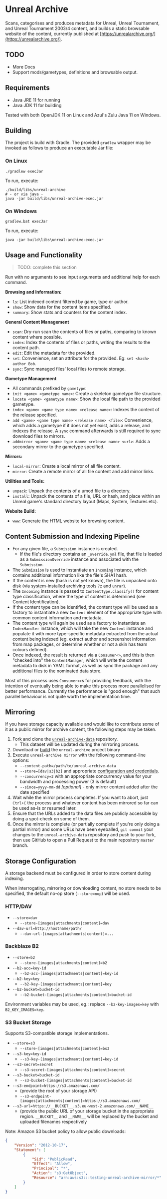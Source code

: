 # Unreal Archive

Scans, categorises and produces metadata for Unreal, Unreal Tournament, 
and Unreal Tournament 2003/4 content, and builds a static browsable website
of the content, currently published at 
[https://unrealarchive.org/](https://unrealarchive.org/).


## TODO

- More Docs
- Support mods/gametypes, definitions and browsable output.


## Requirements

- Java JRE 11 for running
- Java JDK 11 for building

Tested with both OpenJDK 11 on Linux and Azul's Zulu Java 11 on Windows.


## Building

The project is build with Gradle. The provided `gradlew` wrapper may be 
invoked as follows to produce an executable Jar file:

### On Linux

```
./gradlew execJar
```

To run, execute:

```
./build/libs/unreal-archive
# - or via java -
java -jar build/libs/unreal-archive-exec.jar
```

### On Windows

```
gradlew.bat execJar
```

To run, execute:

```
java -jar build\libs\unreal-archive-exec.jar
```

## Usage and Functionality

> TODO: complete this section 

Run with no arguments to see input arguments and additional help for each command.

**Browsing and Information:**
- `ls`: List indexed content filtered by game, type or author.
- `show`: Show data for the content items specified.
- `summary`: Show stats and counters for the content index.

**General Content Management**
- `scan`: Dry-run scan the contents of files or paths, comparing to known content where possible.
- `index`: Index the contents of files or paths, writing the results to the content path.
- `edit`: Edit the metadata for the <hash> provided.
- `set`: Convenience, set an attribute for the <hash> provided. Eg: `set <hash> author Bob`.
- `sync`: Sync managed files' local files to remote storage.

**Gametype Management**
- All commands prefixed by `gametype`:
- `init <game> <gametype name>`: Create a skeleton gametype file structure.
- `locate <game> <gametype name>`: Show the local file path to the provided gametype.
- `index <game> <game type name> <release name>`: Indexes the content of the release specified.
- `add <game> <game type name> <release name> <file>`:
      Convenience, which adds a gametype if it does not yet exist, adds a release, and indexes 
      the release. A `sync` command afterwards is still required to sync download files to 
      mirrors.
- `addmirror <game> <game type name> <release name> <url>`: Adds a secondary mirror to the 
      gametype specified.

**Mirrors:**
- `local-mirror`: Create a local mirror of all file content.
- `mirror`: Create a remote mirror of all file content and add mirror links.

**Utilities and Tools:**
- `unpack`: Unpack the contents of a umod file to a directory.
- `install`: Unpack the contents of a file, URL or hash, and place within an Unreal
      game's standard directory layout (Maps, System, Textures etc).

**Website Build:**
- `www`: Generate the HTML website for browsing content.


## Content Submission and Indexing Pipeline

- For any given file, a `Submission` instance is created.
  - If the file's directory contains an `_override.yml` file, that file is
    loaded as a `SubmissionOverride` instance and associated with the 
    `Submission`.
- The `Submission` is used to instantiate an `Incoming` instance, which
  contains additional information like the file's SHA1 hash.
- If the content is new (hash is not yet known), the file is unpacked onto
  disk (via system-installed archiving tools `7z` and `unrar`).
- The `Incoming` instance is passed to `ContentType.classify()` for content
  type classification, where the type of content is determined (see Content
  Identification).
- If the content type can be identified, the content type will be used as a
  factory to instantiate a new `Content` element of the appropriate type 
  with common content information and metadata.
- The content type will again be used as a factory to instantiate an 
  `IndexHandler` instance, which will take the new `Content` instance and
  populate it with more type-specific metadata extracted from the actual
  content being indexed (eg. extract author and screenshot information from
  map packages, or determine whether or not a skin has team colours defined).
- Once indexed, the result is returned via a `Consumer<>`, and this is then
  "checked into" the `ContentManager`, which will write the content metadata
  to disk in YAML format, as well as sync the package and any additional 
  files to the nominated data store.

Most of this process uses `Consumer<>`s for providing feedback, with the 
intention of eventually being able to make this process more parallelised for
better performance. Currently the performance is "good enough" that such
parallel behaviour is not quite worth the implementation time.


## Mirroring

If you have storage capacity available and would like to contribute some of it
as a public mirror for archive content, the following steps may be taken.

1. Fork and clone the [`unreal-archive-data`](https://github.com/unreal-archive/unreal-archive-data)
   repository.
   - This dataset will be updated during the mirroring process.
2. Download or [build](#building) the `unreal-archive` project binary
3. Execute `unreal-archive mirror` with the following command-line options:
   - `--content-path=/path/to/unreal-archive-data`
   - `--store=[dav|s3|b2]` and appropriate 
      [configuration and credentials](#storage-configuration).
   - `--concurrency=3` with an appropriate concurrency value for your bandwidth
     and processing power (3 is default)
   - `--since=yyyy-mm-dd` _[optional]_ - only mirror content added after the
     date specified
4. Wait while the mirror process completes. If you want to abort, just `Ctrl+C`
   the process and whatever content has been mirrored so far can be used as-is
   or resumed later.
5. Ensure that the URLs added to the data files are publicly accessible by 
   doing a spot-check on some of them. 
6. Once the mirror is complete (or partially complete if you're only doing a
   partial mirror) and some URLs have been eyeballed, `git commit` your
   changes to the `unreal-archive-data` repository and push to your fork,
   then use GitHub to open a Pull Request to the main repository `master`
   branch. 


## Storage Configuration

A storage backend must be configured in order to store content during indexing.

When interrogating, mirroring or downloading content, no store needs to be 
specified, the default no-op store (`--store=nop`) will be used. 

### HTTP/DAV

- `--store=dav`
  - `--store-[images|attachments|content]=dav`
- `--dav-url=http://hostname/path/`
  - `--dav-url-[images|attachments|content]=...`

### Backblaze B2

- `--store=b2`
  - `--store-[images|attachments|content]=b2`
- `--b2-acc=key-id`
  - `--b2-acc-[images|attachments|content]=key-id`
- `--b2-key=key`
  - `--b2-key-[images|attachments|content]=key`
- `--b2-bucket=bucket-id`
  - `--b2-bucket-[images|attachments|content]=bucket-id`

Environment variables may be used, eg.: replace `--b2-key-images=key` with 
`B2_KEY_IMAGES=key`.

### S3 Bucket Storage

Supports S3-compatible storage implementations.

- `--store=s3`
  - `--store-[images|attachments|content]=bs3`
- `--s3-key=key-id`
  - `--s3-key-[images|attachments|content]=key-id`
- `--s3-secret=secret`
  - `--s3-secret-[images|attachments|content]=secret`
- `--s3-bucket=bucket-id`
  - `--s3-bucket-[images|attachments|content]=bucket-id`
- `--s3-endpoint=https://s3.amazonaws.com/`
  -  (provide the root of your storage API)
  - `--s3-endpoint-[images|attachments|content]=https://s3.amazonaws.com/`
- `--s3-url=https://__BUCKET__.s3.eu-west-2.amazonaws.com/__NAME__`
  -  (provide the public URL of your storage bucket in the appropriate region. 
     `__BUCKET__` and `__NAME__`  will be replaced by the bucket and uploaded
     filenames respectively

Note: Amazon S3 bucket policy to allow public downloads:

```json
{
    "Version": "2012-10-17",
    "Statement": [
        {
            "Sid": "PublicRead",
            "Effect": "Allow",
            "Principal": "*",
            "Action": "s3:GetObject",
            "Resource": "arn:aws:s3:::testing-unreal-archive-mirror/*"
        }
    ]
}
```
